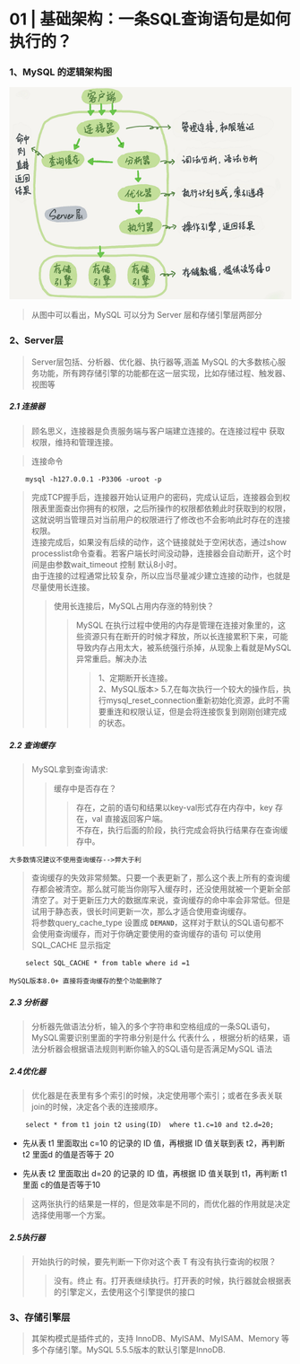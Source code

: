# 01 | 基础架构：一条SQL查询语句是如何执行的？

### 1、MySQL 的逻辑架构图

![](./1.png)

>从图中可以看出，MySQL 可以分为 Server 层和存储引擎层两部分

### 2、Server层
>Server层包括、分析器、优化器、执行器等,涵盖 MySQL 的大多数核心服务功能，所有跨存储引擎的功能都在这一层实现，比如存储过程、触发器、视图等

##### 2.1 连接器
>顾名思义，连接器是负责服务端与客户端建立连接的。在连接过程中 获取权限，维持和管理连接。

>连接命令
```html
    mysql -h127.0.0.1 -P3306 -uroot -p
```
>完成TCP握手后，连接器开始认证用户的密码，完成认证后，连接器会到权限表里面查出你拥有的权限，之后所操作的权限都依赖此时获取到的权限，这就说明当管理员对当前用户的权限进行了修改也不会影响此时存在的连接权限。  
>连接完成后，如果没有后续的动作，这个链接就处于空闲状态，通过show processlist命令查看。若客户端长时间没动静，连接器会自动断开，这个时间是由参数wait_timeout 控制 默认8小时。  
>由于连接的过程通常比较复杂，所以应当尽量减少建立连接的动作，也就是尽量使用长连接。
>>使用长连接后，MySQL占用内存涨的特别快？
>>>MySQL 在执行过程中使用的内存是管理在连接对象里的，这些资源只有在断开的时候才释放，所以长连接累积下来，可能导致内存占用太大，被系统强行杀掉，从现象上看就是MySQL异常重启。解决办法
>>>>1、定期断开长连接。  
>>>>2、MySQL版本> 5.7,在每次执行一个较大的操作后，执行mysql_reset_connection重新初始化资源，此时不需要重连和权限认证，但是会将连接恢复到刚刚创建完成的状态。

##### 2.2 查询缓存

>MySQL拿到查询请求:
>>缓存中是否存在？
>>>存在，之前的语句和结果以key-val形式存在内存中，key 存在，val 直接返回客户端。  
>>> 不存在，执行后面的阶段，执行完成会将执行结果存在查询缓存中。  

`大多数情况建议不使用查询缓存-->弊大于利`
>查询缓存的失效非常频繁。只要一个表更新了，那么这个表上所有的查询缓存都会被清空。那么就可能当你刚写入缓存时，还没使用就被一个更新全部清空了。对于更新压力大的数据库来说，查询缓存的命中率会非常低。但是试用于静态表，很长时间更新一次，那么才适合使用查询缓存。  
将参数query_cache_type 设置成 **`DEMAND`**，这样对于默认的SQL语句都不会使用查询缓存，而对于你确定要使用的查询缓存的语句 可以使用 SQL_CACHE 显示指定 
```html
    select SQL_CACHE * from table where id =1
```
`MySQL版本8.0+ 直接将查询缓存的整个功能删除了`

##### 2.3 分析器
>分析器先做语法分析，输入的多个字符串和空格组成的一条SQL语句，MySQL需要识别里面的字符串分别是什么 代表什么 ，根据分析的结果，语法分析器会根据语法规则判断你输入的SQL语句是否满足MySQL 语法

##### 2.4优化器
>优化器是在表里有多个索引的时候，决定使用哪个索引；或者在多表关联join的时候，决定各个表的连接顺序。
```html
    select * from t1 join t2 using(ID)  where t1.c=10 and t2.d=20;
```
* 先从表 t1 里面取出 c=10 的记录的 ID 值，再根据 ID 值关联到表 t2，再判断 t2 里面d 的值是否等于 20

* 先从表 t2 里面取出 d=20 的记录的 ID 值，再根据 ID 值关联到 t1，再判断 t1 里面 c的值是否等于10 

> 这两张执行的结果是一样的，但是效率是不同的，而优化器的作用就是决定选择使用哪一个方案。

##### 2.5执行器
>开始执行的时候，要先判断一下你对这个表 T 有没有执行查询的权限？
>> 没有。终止
>>  有。打开表继续执行。打开表的时候，执行器就会根据表的引擎定义，去使用这个引擎提供的接口

### 3、存储引擎层

>其架构模式是插件式的，支持 InnoDB、MyISAM、MyISAM、Memory 等多个存储引擎。MySQL 5.5.5版本的默认引擎是InnoDB.







